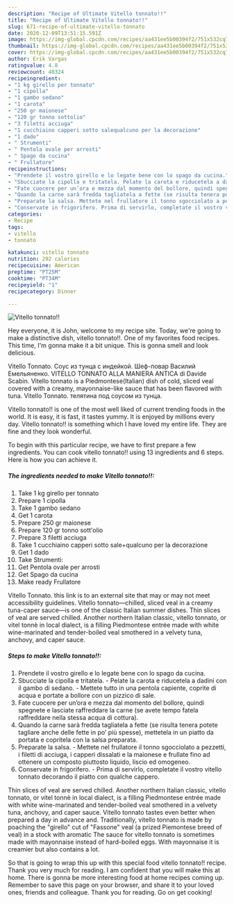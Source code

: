 ```yaml
---
description: "Recipe of Ultimate Vitello tonnato!!"
title: "Recipe of Ultimate Vitello tonnato!!"
slug: 671-recipe-of-ultimate-vitello-tonnato
date: 2020-12-09T13:51:15.591Z
image: https://img-global.cpcdn.com/recipes/aa431ee5b00394f2/751x532cq70/vitello-tonnato-recipe-main-photo.jpg
thumbnail: https://img-global.cpcdn.com/recipes/aa431ee5b00394f2/751x532cq70/vitello-tonnato-recipe-main-photo.jpg
cover: https://img-global.cpcdn.com/recipes/aa431ee5b00394f2/751x532cq70/vitello-tonnato-recipe-main-photo.jpg
author: Erik Vargas
ratingvalue: 4.8
reviewcount: 40324
recipeingredient:
- "1 kg girello per tonnato"
- "1 cipolla"
- "1 gambo sedano"
- "1 carota"
- "250 gr maionese"
- "120 gr tonno sottolio"
- "3 filetti acciuga"
- "1 cucchiaino capperi sotto salequalcuno per la decorazione"
- "1 dado"
- " Strumenti"
- " Pentola ovale per arrosti"
- " Spago da cucina"
- " Frullatore"
recipeinstructions:
- "Prendete il vostro girello e lo legate bene con lo spago da cucina."
- "Sbucciate la cipolla e tritatela. Pelate la carota e riducetela a dadini con il gambo di sedano. Mettete tutto in una pentola capiente, coprite di acqua e portate a bollore con un pizzico di sale."
- "Fate cuocere per un’ora e mezza dal momento del bollore, quindi spegnete e lasciate raffreddare la carne (se avete tempo fatela raffreddare nella stessa acqua di cottura)."
- "Quando la carne sarà fredda tagliatela a fette (se risulta tenera potete tagliare anche delle fette in po’ più spesse), mettetela in un piatto da portata e copritela con la salsa preparata."
- "Preparate la salsa. Mettete nel frullatore il tonno sgocciolato a pezzetti, i filetti di acciuga, i capperi dissalati e la maionese e frullate fino ad ottenere un composto piuttosto liquido, liscio ed omogeneo."
- "Conservate in frigorifero. Prima di servirlo, completate il vostro vitello tonnato decorando il piatto con qualche cappero."
categories:
- Recipe
tags:
- vitello
- tonnato

katakunci: vitello tonnato 
nutrition: 292 calories
recipecuisine: American
preptime: "PT25M"
cooktime: "PT34M"
recipeyield: "1"
recipecategory: Dinner

---
```



![Vitello tonnato!!](https://img-global.cpcdn.com/recipes/aa431ee5b00394f2/751x532cq70/vitello-tonnato-recipe-main-photo.jpg)

Hey everyone, it is John, welcome to my recipe site. Today, we're going to make a distinctive dish, vitello tonnato!!. One of my favorites food recipes. This time, I'm gonna make it a bit unique. This is gonna smell and look delicious.

Vitello Tonnato. Соус из тунца с индейкой. Шеф-повар Василий Емельяненко. VITELLO TONNATO ALLA MANIERA ANTICA di Davide Scabin. Vitello tonnato is a Piedmontese(Italian) dish of cold, sliced veal covered with a creamy, mayonnaise-like sauce that has been flavored with tuna. Vitello Tonnato. телятина под соусом из тунца.

Vitello tonnato!! is one of the most well liked of current trending foods in the world. It is easy, it is fast, it tastes yummy. It is enjoyed by millions every day. Vitello tonnato!! is something which I have loved my entire life. They are fine and they look wonderful.


To begin with this particular recipe, we have to first prepare a few ingredients. You can cook vitello tonnato!! using 13 ingredients and 6 steps. Here is how you can achieve it.

<!--inarticleads1-->

##### The ingredients needed to make Vitello tonnato!!:

1. Take 1 kg girello per tonnato
1. Prepare 1 cipolla
1. Take 1 gambo sedano
1. Get 1 carota
1. Prepare 250 gr maionese
1. Prepare 120 gr tonno sott&#39;olio
1. Prepare 3 filetti acciuga
1. Take 1 cucchiaino capperi sotto sale+qualcuno per la decorazione
1. Get 1 dado
1. Take  Strumenti:
1. Get  Pentola ovale per arrosti
1. Get  Spago da cucina
1. Make ready  Frullatore


Vitello Tonnato. this link is to an external site that may or may not meet accessibility guidelines. Vitello tonnato—chilled, sliced veal in a creamy tuna-caper sauce—is one of the classic Italian summer dishes. Thin slices of veal are served chilled. Another northern Italian classic, vitello tonnato, or vitel tonnè in local dialect, is a filling Piedmontese entrée made with white wine-marinated and tender-boiled veal smothered in a velvety tuna, anchovy, and caper sauce. 

<!--inarticleads2-->

##### Steps to make Vitello tonnato!!:

1. Prendete il vostro girello e lo legate bene con lo spago da cucina.
1. Sbucciate la cipolla e tritatela. - Pelate la carota e riducetela a dadini con il gambo di sedano. - Mettete tutto in una pentola capiente, coprite di acqua e portate a bollore con un pizzico di sale.
1. Fate cuocere per un’ora e mezza dal momento del bollore, quindi spegnete e lasciate raffreddare la carne (se avete tempo fatela raffreddare nella stessa acqua di cottura).
1. Quando la carne sarà fredda tagliatela a fette (se risulta tenera potete tagliare anche delle fette in po’ più spesse), mettetela in un piatto da portata e copritela con la salsa preparata.
1. Preparate la salsa. - Mettete nel frullatore il tonno sgocciolato a pezzetti, i filetti di acciuga, i capperi dissalati e la maionese e frullate fino ad ottenere un composto piuttosto liquido, liscio ed omogeneo.
1. Conservate in frigorifero. - Prima di servirlo, completate il vostro vitello tonnato decorando il piatto con qualche cappero.


Thin slices of veal are served chilled. Another northern Italian classic, vitello tonnato, or vitel tonnè in local dialect, is a filling Piedmontese entrée made with white wine-marinated and tender-boiled veal smothered in a velvety tuna, anchovy, and caper sauce. Vitello tonnato tastes even better when prepared a day in advance and. Traditionally, vitello tonnato is made by poaching the &#34;girello&#34; cut of &#34;Fassone&#34; veal (a prized Piemontese breed of veal) in a stock with aromatic The sauce for vitello tonnato is sometimes made with mayonnaise instead of hard-boiled eggs. With mayonnaise it is creamier but also contains a lot. 

So that is going to wrap this up with this special food vitello tonnato!! recipe. Thank you very much for reading. I am confident that you will make this at home. There is gonna be more interesting food at home recipes coming up. Remember to save this page on your browser, and share it to your loved ones, friends and colleague. Thank you for reading. Go on get cooking!
